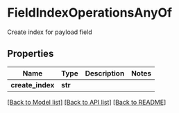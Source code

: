# FieldIndexOperationsAnyOf

Create index for payload field
## Properties
Name | Type | Description | Notes
------------ | ------------- | ------------- | -------------
**create_index** | **str** |  | 

[[Back to Model list]](../README.md#documentation-for-models) [[Back to API list]](../README.md#documentation-for-api-endpoints) [[Back to README]](../README.md)


